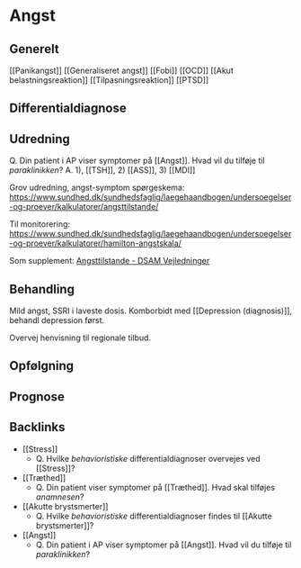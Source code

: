 # Angst
## Generelt
[[Panikangst]]
[[Generaliseret angst]]
[[Fobi]]
[[OCD]]
	[[Akut belastningsreaktion]]
	[[Tilpasningsreaktion]]
[[PTSD]]

## Differentialdiagnose


## Udredning
Q. Din patient i AP viser symptomer på [[Angst]]. Hvad vil du tilføje til *paraklinikken*? 
A. 1), [[TSH]], 2) [[ASS]], 3) [[MDI]]

Grov udredning, angst-symptom spørgeskema: https://www.sundhed.dk/sundhedsfaglig/laegehaandbogen/undersoegelser-og-proever/kalkulatorer/angsttilstande/

Til monitorering: https://www.sundhed.dk/sundhedsfaglig/laegehaandbogen/undersoegelser-og-proever/kalkulatorer/hamilton-angstskala/

Som supplement: [Angsttilstande - DSAM Vejledninger](https://vejledninger.dsam.dk/angst/?mode=visKapitel&vid=3&cid=94)

## Behandling
Mild angst, SSRI i laveste dosis.
Komborbidt med [[Depression (diagnosis)]], behandl depression først.

Overvej henvisning til regionale tilbud.

## Opfølgning


## Prognose

## Backlinks
* [[Stress]]
	* Q. Hvilke *behavioristiske* differentialdiagnoser overvejes ved [[Stress]]?
* [[Træthed]]
	* Q. Din patient viser symptomer på [[Træthed]]. Hvad skal tilføjes *anamnesen*? 
* [[Akutte brystsmerter]]
	* Q. Hvilke *behavioristiske* differentialdiagnoser findes til [[Akutte brystsmerter]]?
* [[Angst]]
	* Q. Din patient i AP viser symptomer på [[Angst]]. Hvad vil du tilføje til *paraklinikken*? 

<!-- #anki/tag/med/gp #anki/deck/Medicine #anki/tag/med/Psychiatry -->

<!-- {BearID:4A6CC930-92C4-482F-86B8-66826F5DFC1C-62757-00006D8C714B0302} -->
